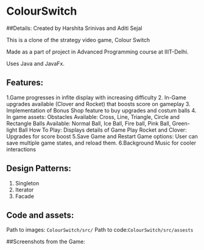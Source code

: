 # ColourSwitch

##Details:
Created by Harshita Srinivas and Aditi Sejal

This is a clone of the strategy video game, Colour Switch

Made as a part of project in Advanced Programming course at IIIT-Delhi.

Uses Java and JavaFx.

## Features:
1.Game progresses in infite display with increasing difficulty
2. In-Game upgrades available (Clover and Rocket) that boosts score on gameplay
3. Implementation of Bonus Shop feature to buy upgrades and costum balls
4. In game assets:
Obstacles Available: Cross, Line, Triangle, Circle and Rectangle
Balls Available: Normal Ball, Ice Ball, Fire ball, Pink Ball, Green-light Ball
How To Play: Displays details of Game Play
Rocket and Clover: Upgrades for score boost
5.Save Game and Restart Game options: User can save multiple game states, and reload them.
6.Background Music for cooler interactions

## Design Patterns:
1. Singleton
2. Iterator
3. Facade

## Code and assets:
Path to images: ```ColourSwitch/src/```
Path to code:```ColourSwitch/src/assests```

##Screenshots from the Game:
